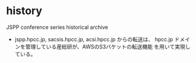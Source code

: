 # history
JSPP conference series historical archive


- jspp.hpcc.jp, sacsis.hpcc.jp, acsi.hpcc.jp からの転送は、
  hpcc.jp ドメインを管理している産総研が、AWSのS3バケットの転送機能
  を用いて実現している。


